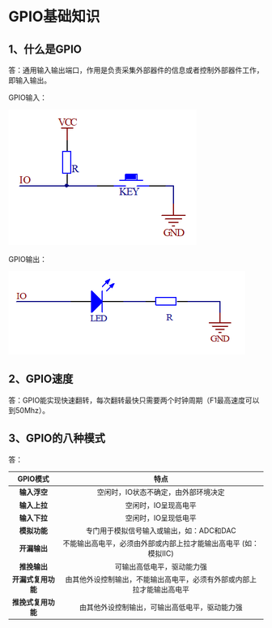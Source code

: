 # GPIO基础知识



## 1、什么是GPIO 

答：通用输入输出端口，作用是负责采集外部器件的信息或者控制外部器件工作，即输入输出。

GPIO输入：

![](图片/GPIO输入.png)

GPIO输出：

![](图片/GPIO输出.png)



## 2、GPIO速度

答：GPIO能实现快速翻转，每次翻转最快只需要两个时钟周期（F1最高速度可以到50Mhz）。



## 3、GPIO的八种模式

答：

|    **GPIO模式**    |                           **特点**                           |
| :----------------: | :----------------------------------------------------------: |
|    **输入浮空**    |             空闲时，IO状态不确定，由外部环境决定             |
|    **输入上拉**    |                     空闲时，IO呈现高电平                     |
|    **输入下拉**    |                     空闲时，IO呈现低电平                     |
|    **模拟功能**    |           专门用于模拟信号输入或输出，如：ADC和DAC           |
|    **开漏输出**    | 不能输出高电平，必须由外部或内部上拉才能输出高电平 (如：模拟IIC) |
|    **推挽输出**    |                  可输出高低电平，驱动能力强                  |
| **开漏式复用功能** | 由其他外设控制输出，不能输出高电平，必须有外部或内部上拉才能输出高电平 |
| **推挽式复用功能** |        由其他外设控制输出，可输出高低电平，驱动能力强        |

